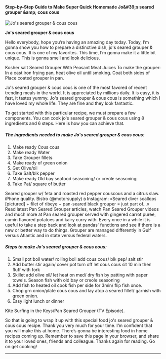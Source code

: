             

#### Step-by-Step Guide to Make Super Quick Homemade Jo&amp;#39;s seared grouper &amp;amp; cous cous

![Jo's seared grouper &amp; cous cous](https://img-global.cpcdn.com/recipes/32750466/751x532cq70/jos-seared-grouper-cous-cous-recipe-main-photo.jpg)

**Jo's seared grouper &amp; cous cous**

Hello everybody, hope you’re having an amazing day today. Today, I’m gonna show you how to prepare a distinctive dish, jo's seared grouper & cous cous. It is one of my favorites. This time, I’m gonna make it a little bit unique. This is gonna smell and look delicious.

Kosher salt Seared Grouper With Peasant Meat Juices To make the grouper: In a cast iron frying pan, heat olive oil until smoking. Coat both sides of Place coated grouper in pan.

Jo's seared grouper & cous cous is one of the most favored of recent trending meals in the world. It is appreciated by millions daily. It is easy, it is fast, it tastes yummy. Jo's seared grouper & cous cous is something which I have loved my whole life. They are fine and they look fantastic.

To get started with this particular recipe, we must prepare a few components. You can cook jo's seared grouper & cous cous using 8 ingredients and 6 steps. Here is how you can achieve that.

##### The ingredients needed to make Jo's seared grouper & cous cous:

1.  Make ready Cous cous
2.  Make ready Water
3.  Take Grouper fillets
4.  Make ready of green onion
5.  Get Olive/oil
6.  Take Salt/blk pepper
7.  Make ready Old bay seafood seasoning/ or creole seasoning
8.  Take Pat/ square of butter

Seared grouper w/ feta and roasted red pepper couscous and a citrus slaw. iPhone quality. Bistro (@motorsupply) в Instagram: «Seared diver scallops \[pictured\] + filet of ribeye + pan-seared black grouper = just part of…» Read latest Pan Seared Grouper articles, watch Pan Seared Grouper videos and much more at Pan seared grouper served with gingered carrot puree, cumin flavored potatoes and kairy curry with. Every once in a while it is useful to take a step back and look at pandas' functions and see if there is a new or better way to do things. Grouper are managed differently in Gulf versus Atlantic and in state versus federal waters.

##### Steps to make Jo's seared grouper & cous cous:

1.  Small pot boil water/ rolling boil add cous cous/ blk pep/ salt stir
2.  Add butter stir again/ cover pot turn off let cous cous sit 10 min then fluff with fork
3.  Skillet add olive oil/ let heat on med/ dry fish by patting with paper towels. Season fish with old bay or creole seasoning
4.  Add fish to heated oil cook fish per side for 3min/ flip fish once.
5.  Chop grn onion/plate cous cous and lay atop a seared fillet/ garnish with green onion.
6.  Easy light lunch or dinner

Kite Surfing in the Keys/Pan Seared Grouper (TV Episode).

So that is going to wrap it up with this special food jo's seared grouper & cous cous recipe. Thank you very much for your time. I’m confident that you will make this at home. There’s gonna be interesting food in home recipes coming up. Remember to save this page in your browser, and share it to your loved ones, friends and colleague. Thanks again for reading. Go on get cooking!

* * *